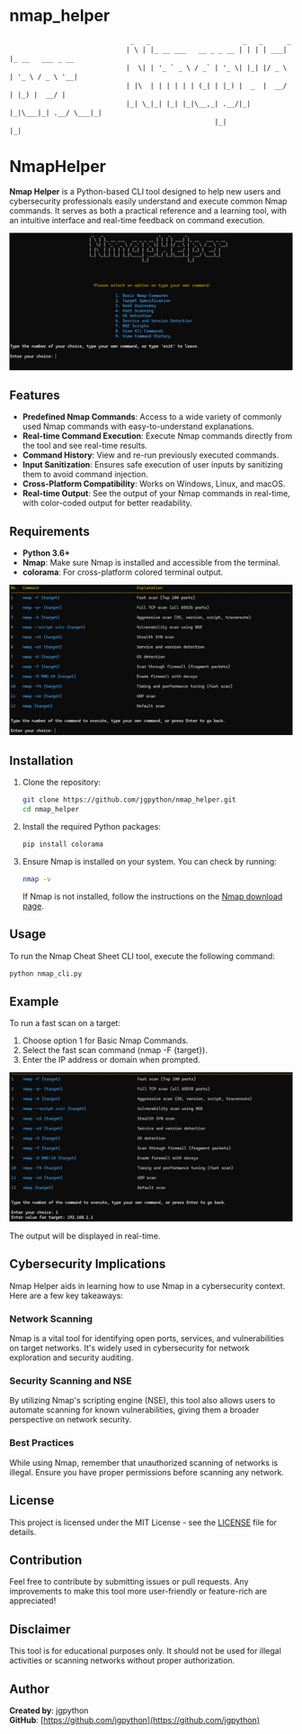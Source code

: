 # nmap_helper

                                  _   _                       _   _      _
                                 | \ | |_ __ ___   __ _ _ __ | | | | ___| |_ __   ___ _ __
                                 |  \| | '_ ` _ \ / _` | '_ \| |_| |/ _ \ | '_ \ / _ \ '__|
                                 | |\  | | | | | | (_| | |_) |  _  |  __/ | |_) |  __/ |
                                 |_| \_|_| |_| |_|\__,_| .__/|_| |_|\___|_| .__/ \___|_|
                                                       |_|                |_|



# NmapHelper

**Nmap Helper** is a Python-based CLI tool designed to help new users and cybersecurity professionals easily understand and execute common Nmap commands. It serves as both a practical reference and a learning tool, with an intuitive interface and real-time feedback on command execution.

![Screenshot](./screenshot1.png)

## Features

- **Predefined Nmap Commands**: Access to a wide variety of commonly used Nmap commands with easy-to-understand explanations.
- **Real-time Command Execution**: Execute Nmap commands directly from the tool and see real-time results.
- **Command History**: View and re-run previously executed commands.
- **Input Sanitization**: Ensures safe execution of user inputs by sanitizing them to avoid command injection.
- **Cross-Platform Compatibility**: Works on Windows, Linux, and macOS.
- **Real-time Output**: See the output of your Nmap commands in real-time, with color-coded output for better readability.

## Requirements

- **Python 3.6+**
- **Nmap**: Make sure Nmap is installed and accessible from the terminal.
- **colorama**: For cross-platform colored terminal output.

![Screenshot](./screenshot2.png)

## Installation

1. Clone the repository:

    ```bash
    git clone https://github.com/jgpython/nmap_helper.git
    cd nmap_helper
    ```

2. Install the required Python packages:

    ```bash
    pip install colorama
    ```

3. Ensure Nmap is installed on your system. You can check by running:

    ```bash
    nmap -v
    ```

    If Nmap is not installed, follow the instructions on the [Nmap download page](https://nmap.org/download.html).

## Usage

To run the Nmap Cheat Sheet CLI tool, execute the following command:

```bash
python nmap_cli.py
```

## Example
To run a fast scan on a target:

1. Choose option 1 for Basic Nmap Commands.
2. Select the fast scan command (nmap -F {target}).
3. Enter the IP address or domain when prompted.

![Screenshot](./screenshot3.png)

The output will be displayed in real-time.


## Cybersecurity Implications
Nmap Helper aids in learning how to use Nmap in a cybersecurity context. Here are a few key takeaways:

### Network Scanning
Nmap is a vital tool for identifying open ports, services, and vulnerabilities on target networks. It's widely used in cybersecurity for network exploration and security auditing.

### Security Scanning and NSE
By utilizing Nmap's scripting engine (NSE), this tool also allows users to automate scanning for known vulnerabilities, giving them a broader perspective on network security.

### Best Practices
While using Nmap, remember that unauthorized scanning of networks is illegal. Ensure you have proper permissions before scanning any network.


## License
This project is licensed under the MIT License - see the [LICENSE](LICENSE) file for details.

## Contribution
Feel free to contribute by submitting issues or pull requests. Any improvements to make this tool more user-friendly or feature-rich are appreciated!

## Disclaimer
This tool is for educational purposes only. It should not be used for illegal activities or scanning networks without proper authorization.



## Author
**Created by**: jgpython  
**GitHub**: [https://github.com/jgpython](https://github.com/jgpython)

